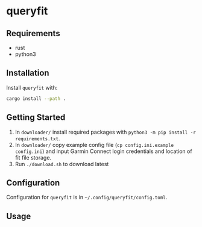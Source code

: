 # queryfit

## Requirements
- rust
- python3

## Installation
Install `queryfit` with:
```bash
cargo install --path .
```

## Getting Started
1. In `downloader/` install required packages with `python3 -m pip install -r requirements.txt`.
2. In `downloader/` copy example config file (`cp config.ini.example config.ini`) and input Garmin Connect login credentials and location of fit file storage.
3. Run `./download.sh` to download latest

## Configuration
Configuration for `queryfit` is in `~/.config/queryfit/config.toml`.

## Usage
